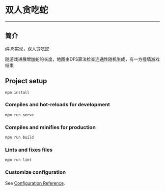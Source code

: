 # 双人贪吃蛇
---
## 简介

纯JS实现，双人贪吃蛇

随游戏进展增加蛇的长度，地图由DFS算法检查连通性随机生成，有一方撞墙游戏结束




## Project setup
```
npm install
```

### Compiles and hot-reloads for development
```
npm run serve
```

### Compiles and minifies for production
```
npm run build
```

### Lints and fixes files
```
npm run lint
```

### Customize configuration
See [Configuration Reference](https://cli.vuejs.org/config/).
